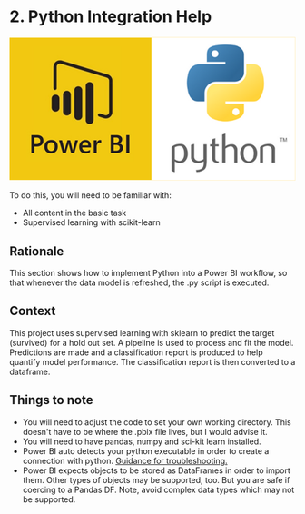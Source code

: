 # 2. Python Integration Help

![python and power BI logos](../images/pypower@2x.png)

To do this, you will need to be familiar with:

- All content in the basic task
- Supervised learning with scikit-learn

## Rationale

This section shows how to implement Python into a Power BI workflow, so that whenever the data model is refreshed, the .py script is executed. 

## Context

This project uses supervised learning with sklearn to predict the target (survived) for a hold out set. A pipeline is used to process and fit the model. Predictions are made and a classification report is produced to help quantify model performance. The classification report is then converted to a dataframe.


## Things to note

* You will need to adjust the code to set your own working directory. This doesn't have to be where the .pbix file lives, but I would advise it. 
* You will need to have pandas, numpy and sci-kit learn installed.
* Power BI auto detects your python executable in order to create a connection with python. [Guidance for troubleshooting.](https://towardsdatascience.com/using-python-in-power-bi-ee95a6b71443)
* Power BI expects objects to be stored as DataFrames in order to import them. Other types of objects may be supported, too. But you are safe if coercing to a Pandas DF. Note, avoid complex data types which may not be supported.